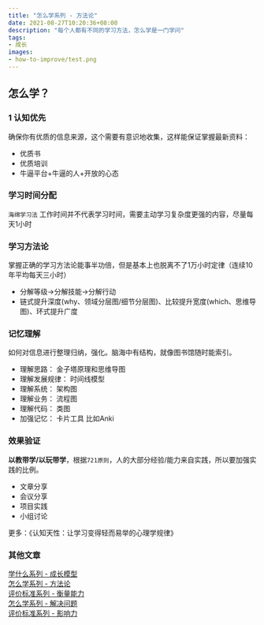 ```yaml
---
title: "怎么学系列 - 方法论"
date: 2021-08-27T10:20:36+08:00
description: "每个人都有不同的学习方法，怎么学是一门学问"
tags:
- 成长
images:
- how-to-improve/test.png
---  
```



## 怎么学？

### 1 认知优先

确保你有优质的信息来源，这个需要有意识地收集，这样能保证掌握最新资料：  

+ 优质书
+ 优质培训
+ 牛逼平台+牛逼的人+开放的心态

### 学习时间分配

`海绵学习法`  工作时间并不代表学习时间，需要主动学习复杂度更强的内容，尽量每天1小时

### 学习方法论  

掌握正确的学习方法论能事半功倍，但是基本上也脱离不了1万小时定律（连续10年平均每天三小时）  

+ 分解等级->分解技能->分解行动  
+ 链式提升深度(why、领域分层图/细节分层图)、比较提升宽度(which、思维导图)、环式提升广度  

### 记忆理解

如何对信息进行整理归纳，强化。脑海中有结构，就像图书馆随时能索引。

+ 理解思路： 金子塔原理和思维导图
+ 理解发展规律： 时间线模型
+ 理解系统： 架构图
+ 理解业务： 流程图
+ 理解代码： 类图
+ 加强记忆： 卡片工具 比如Anki

### 效果验证

**以教带学/以玩带学**，根据`721原则`，人的大部分经验/能力来自实践，所以要加强实践的比例。

+ 文章分享
+ 会议分享
+ 项目实践
+ 小组讨论

更多：《认知天性：让学习变得轻而易举的心理学规律》

### 其他文章

[学什么系列 - 成长模型](../how-to-improve)  
[怎么学系列 - 方法论](../how-to-improve2)  
[评价标准系列 - 衡量能力](../how-to-improve3)  
[怎么学系列 - 解决问题](../how-to-improve4)  
[评价标准系列 - 影响力](../how-to-improve5)  
